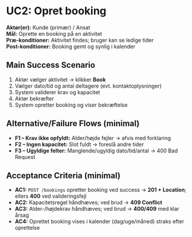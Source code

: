 # UC2: Opret booking 

**Aktør(er):** Kunde (primær) / Ansat  
**Mål:** Oprette en booking på en aktivitet  
**Præ-konditioner:** Aktivitet findes; bruger kan se ledige tider  
**Post-konditioner:** Booking gemt og synlig i kalender

## Main Success Scenario
1) Aktør vælger aktivitet → klikker **Book**  
2) Vælger dato/tid og antal deltagere (evt. kontaktoplysninger)  
3) System validerer krav og kapacitet  
4) Aktør bekræfter  
5) System opretter booking og viser bekræftelse

## Alternative/Failure Flows (minimal)
- **F1 – Krav ikke opfyldt:** Alder/højde fejler → afvis med forklaring  
- **F2 – Ingen kapacitet:** Slot fuldt → foreslå andre tider  
- **F3 – Ugyldige felter:** Manglende/ugyldig dato/tid/antal → 400 Bad Request

## Acceptance Criteria (minimal)
- **AC1:** `POST /bookings` opretter booking ved success → **201 + Location**; ellers **400** ved valideringsfejl  
- **AC2:** Kapacitetsregel håndhæves; ved brud → **409 Conflict**  
- **AC3:** Alder-/højdekrav håndhæves; ved brud → **400/409** med klar årsag  
- **AC4:** Oprettet booking vises i kalender (dag/uge/måned) straks efter oprettelse
